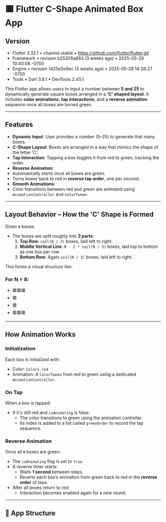 # 🟥 Flutter C-Shape Animated Box App

## Version
 - Flutter 3.32.1 • channel stable • https://github.com/flutter/flutter.git
 - Framework • revision b25305a883 (3 weeks ago) • 2025-05-29 10:40:06 -0700
 - Engine • revision 1425e5e9ec (3 weeks ago) • 2025-05-28 14:26:27 -0700
 - Tools • Dart 3.8.1 • DevTools 2.45.1

This Flutter app allows users to input a number between **5 and 25** to dynamically generate square boxes arranged in a **‘C’ shaped layout**. It includes **color animations**, **tap interactions**, and a **reverse animation** sequence once all boxes are turned green.

---

## Features

-  **Dynamic Input**: User provides a number (5–25) to generate that many boxes.
-  **C-Shape Layout**: Boxes are arranged in a way that mimics the shape of the letter ‘C’.
-  **Tap Interaction**: Tapping a box toggles it from red to green, tracking the order.
-  **Reverse Animation**:
  - Automatically starts once all boxes are green.
  - Turns boxes back to red in **reverse tap order**, one per second.
-  **Smooth Animations**:
  - Color transitions between red and green are animated using `AnimationController` and `ColorTween`.

---

##  Layout Behavior – How the 'C' Shape is Formed

Given `N` boxes:
- The boxes are split roughly into **3 parts**:
  1. **Top Row**: `ceil(N / 3)` boxes, laid left to right.
  2. **Middle Vertical Line**: `N - 2 * ceil(N / 3)` boxes, laid top to bottom as one box per row.
  3. **Bottom Row**: Again `ceil(N / 3)` boxes, laid left to right.

This forms a visual structure like:

### For N = 8:

 - 🟥🟥🟥
 - 🟥
 - 🟥
 - 🟥🟥🟥


---

##  How Animation Works

###  Initialization

Each box is initialized with:

- Color: `Colors.red`
- Animation: A `ColorTween` from red to green using a dedicated `AnimationController`.

###  On Tap

When a box is tapped:

- If it's still red and `isAnimating` is false:
  - The color transitions to green using the animation controller.
  - Its index is added to a list called `greenOrder` to record the tap sequence.

###  Reverse Animation

Once all `N` boxes are green:

- The `isAnimating` flag is set to `true`.
- A reverse timer starts:
  - Waits **1 second** between steps.
  - Reverts each box’s animation from green back to red in the **reverse order** of taps.
- After all boxes return to red:
  - Interaction becomes enabled again for a new round.

---

## 📄 App Structure





